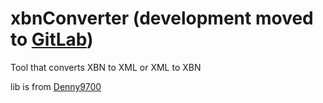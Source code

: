 # xbnConverter (development moved to [GitLab](https://gitlab.com/aizuon/xbnconverter))
Tool that converts XBN to XML or XML to XBN

lib is from [Denny9700](https://github.com/Denny9700/XBNLibrary)


